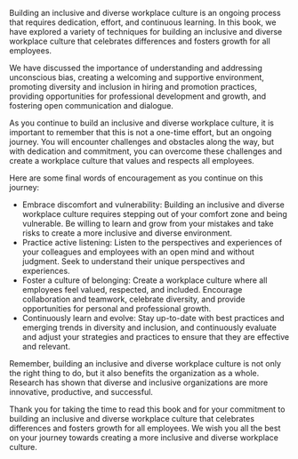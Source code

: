 
Building an inclusive and diverse workplace culture is an ongoing process that requires dedication, effort, and continuous learning. In this book, we have explored a variety of techniques for building an inclusive and diverse workplace culture that celebrates differences and fosters growth for all employees.

We have discussed the importance of understanding and addressing unconscious bias, creating a welcoming and supportive environment, promoting diversity and inclusion in hiring and promotion practices, providing opportunities for professional development and growth, and fostering open communication and dialogue.

As you continue to build an inclusive and diverse workplace culture, it is important to remember that this is not a one-time effort, but an ongoing journey. You will encounter challenges and obstacles along the way, but with dedication and commitment, you can overcome these challenges and create a workplace culture that values and respects all employees.

Here are some final words of encouragement as you continue on this journey:

* Embrace discomfort and vulnerability: Building an inclusive and diverse workplace culture requires stepping out of your comfort zone and being vulnerable. Be willing to learn and grow from your mistakes and take risks to create a more inclusive and diverse environment.
* Practice active listening: Listen to the perspectives and experiences of your colleagues and employees with an open mind and without judgment. Seek to understand their unique perspectives and experiences.
* Foster a culture of belonging: Create a workplace culture where all employees feel valued, respected, and included. Encourage collaboration and teamwork, celebrate diversity, and provide opportunities for personal and professional growth.
* Continuously learn and evolve: Stay up-to-date with best practices and emerging trends in diversity and inclusion, and continuously evaluate and adjust your strategies and practices to ensure that they are effective and relevant.

Remember, building an inclusive and diverse workplace culture is not only the right thing to do, but it also benefits the organization as a whole. Research has shown that diverse and inclusive organizations are more innovative, productive, and successful.

Thank you for taking the time to read this book and for your commitment to building an inclusive and diverse workplace culture that celebrates differences and fosters growth for all employees. We wish you all the best on your journey towards creating a more inclusive and diverse workplace culture.

